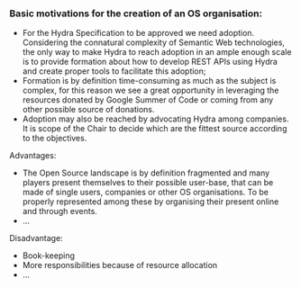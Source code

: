 ### Basic motivations for the creation of an OS organisation:
* For the Hydra Specification to be approved we need adoption. Considering the connatural complexity of Semantic Web
technologies, the only way to make Hydra to reach adoption in an ample enough scale is to provide formation about how to
develop REST APIs using Hydra and create proper tools to facilitate this adoption; 
* Formation is by definition time-consuming as much as the subject is complex, for this reason we see a great opportunity in
 leveraging the resources donated by Google Summer of Code or coming from any other possible source of donations.
* Adoption may also be reached by advocating Hydra among companies. It is scope of the Chair to decide which are the fittest
 source according to the objectives.  

Advantages:
* The Open Source landscape is by definition fragmented and many players present themselves to their possible user-base, that
 can be made of single users, companies or other OS organisations. To be properly represented among these by organising their
 present online and through events.
 * ...

Disadvantage:
* Book-keeping
* More responsibilities because of resource allocation
* ...

